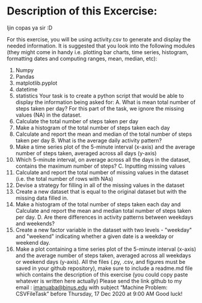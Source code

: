 # Description of this Excercise:
Ijin copas ya sir :D

For this exercise, you will be using activity.csv to generate and display the needed information.
It is suggested that you look into the following modules (they might come in handy i.e. plotting bar charts, time
series, histogram, formatting dates and computing ranges, mean, median, etc):
1. Numpy
2. Pandas
3. matplotlib.pyplot
4. datetime
5. statistics
Your task is to create a python script that would be able to display the information being asked for:
A. What is mean total number of steps taken per day?
For this part of the task, we ignore the missing values (NA) in the dataset.
1. Calculate the total number of steps taken per day
2. Make a histogram of the total number of steps taken each day
3. Calculate and report the mean and median of the total number of steps taken per day
B. What is the average daily activity pattern?
1. Make a time series plot of the 5-minute interval (x-axis) and the average number of steps taken,
averaged across all days (y-axis)
2. Which 5-minute interval, on average across all the days in the dataset, contains the maximum number of
steps?
C. Inputting missing values
1. Calculate and report the total number of missing values in the dataset (i.e. the total number of rows with
NAs)
2. Devise a strategy for filling in all of the missing values in the dataset
3. Create a new dataset that is equal to the original dataset but with the missing data filled in.
4. Make a histogram of the total number of steps taken each day and Calculate and report the mean and
median total number of steps taken per day.
D. Are there differences in activity patterns between weekdays and weekends?
1. Create a new factor variable in the dataset with two levels - "weekday" and "weekend" indicating
whether a given date is a weekday or weekend day.
2. Make a plot containing a time series plot of the 5-minute interval (x-axis) and the average number of
steps taken, averaged across all weekdays or weekend days (y-axis).
All the files (.py, .csv, and figures must be saved in your github repository), make sure to include a readme.md file
which contains the description of this exercise (you could copy paste whatever is written here actually)
Please send the link github to my email : imanuaba@binus.edu with subject “Machine Problem: CSVFileTask” before
Thursday, 17 Dec 2020 at 9:00 AM
Good luck!
